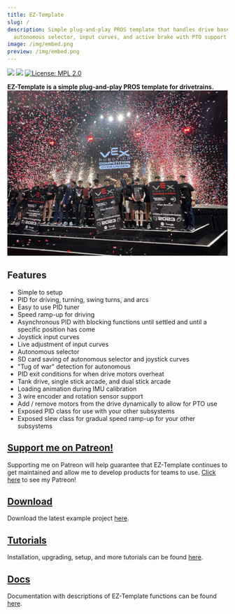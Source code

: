 ```yaml
---
title: EZ-Template
slug: /
description: Simple plug-and-play PROS template that handles drive base functions,
  autonomous selector, input curves, and active brake with PTO support.
image: /img/embed.png
preview: /img/embed.png
---
```

![](https://img.shields.io/github/downloads/EZ-Robotics/EZ-Template/total.svg)
![](https://github.com/EZ-Robotics/EZ-Template/workflows/Build/badge.svg)
[![License: MPL 2.0](https://img.shields.io/badge/License-MPL%202.0-brightgreen.svg)](https://opensource.org/licenses/MPL-2.0)

**EZ-Template is a simple plug-and-play PROS template for drivetrains.**
[![Image](7686B.jpg)](https://github.com/EZ-Robotics/EZ-Template/releases/latest/download/EZ-Template-Example-Project.zip)

## Features
- Simple to setup 
- PID for driving, turning, swing turns, and arcs
- Easy to use PID tuner 
- Speed ramp-up for driving
- Asynchronous PID with blocking functions until settled and until a specific position has come
- Joystick input curves
- Live adjustment of input curves 
- Autonomous selector
- SD card saving of autonomous selector and joystick curves
- "Tug of war" detection for autonomous
- PID exit conditions for when drive motors overheat 
- Tank drive, single stick arcade, and dual stick arcade
- Loading animation during IMU calibration
- 3 wire encoder and rotation sensor support
- Add / remove motors from the drive dynamically to allow for PTO use
- Exposed PID class for use with your other subsystems
- Exposed slew class for gradual speed ramp-up for your other subsystems

## [Support me on Patreon!](https://www.patreon.com/roboticsisez)
Supporting me on Patreon will help guarantee that EZ-Template continues to get maintained and allow me to develop products for teams to use.  [Click here](https://www.patreon.com/roboticsisez) to see my Patreon!

## [Download](https://github.com/EZ-Robotics/EZ-Template/releases/latest/download/EZ-Template-Example-Project.zip)
Download the latest example project [here](https://github.com/EZ-Robotics/EZ-Template/releases/latest/download/EZ-Template-Example-Project.zip).  

## [Tutorials](https://ez-robotics.github.io/EZ-Template/category/tutorials)
Installation, upgrading, setup, and more tutorials can be found [here](https://ez-robotics.github.io/EZ-Template/category/tutorials). 

## [Docs](https://ez-robotics.github.io/EZ-Template/category/docs)
Documentation with descriptions of EZ-Template functions can be found [here](https://ez-robotics.github.io/EZ-Template/category/docs).  